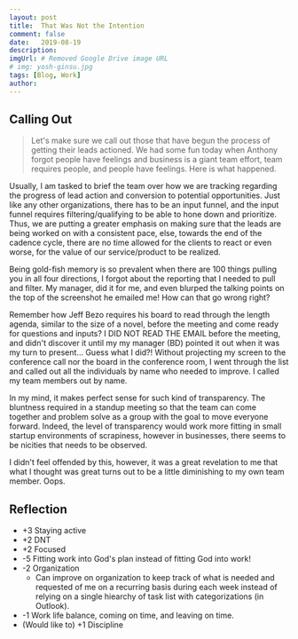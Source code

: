 ```yaml
---
layout: post
title:  That Was Not the Intention
comment: false
date:   2019-08-19
description: 
imgUrl: # Removed Google Drive image URL
# img: yosh-ginsu.jpg
tags: [Blog, Work]
author:
---
```


## Calling Out
> Let's make sure we call out those that have begun the process of getting their leads actioned.
We had some fun today when Anthony forgot people have feelings and business is a giant team effort, team requires people, and people have feelings. 
Here is what happened.

Usually, I am tasked to brief the team over how we are tracking regarding the progress of lead action and conversion to potential opportunities. Just like any other organizations, there has to be an input funnel, and the input funnel requires filtering/qualifying to be able to hone down and prioritize. Thus, we are putting a greater emphasis on making sure that the leads are being worked on with a consistent pace, else, towards the end of the cadence cycle, there are no time allowed for the clients to react or even worse, for the value of our service/product to be realized.

Being gold-fish memory is so prevalent when there are 100 things pulling you in all four directions, I forgot about the reporting that I needed to pull and filter. My manager, did it for me, and even blurped the talking points on the top of the screenshot he emailed me! How can that go wrong right?

Remember how Jeff Bezo requires his board to read through the length agenda, similar to the size of a novel, before the meeting and come ready for questions and inputs? I DID NOT READ THE EMAIL before the meeting, and didn't discover it until my my manager (BD) pointed it out when it was my turn to present... Guess what I did?! Without projecting my screen to the conference call nor the board in the conference room, I went through the list and called out all the individuals by name who needed to improve. I called my team members out by name.

In my mind, it makes perfect sense for such kind of transparency. The bluntness required in a standup meeting so that the team can come together and problem solve as a group with the goal to move everyone forward. Indeed, the level of transparency would work more fitting in small startup environments of scrapiness, however in businesses, there seems to be nicities that needs to be observed.

I didn't feel offended by this, however, it was a great revelation to me that what I thought was great turns out to be a little diminishing to my own team member. Oops.

## Reflection
- +3 Staying active
- +2 DNT
- +2 Focused
- -5 Fitting work into God's plan instead of fitting God into work!
- -2 Organization
  - Can improve on organization to keep track of what is needed and requested of me on a recurring basis during each week instead of relying on a single hiearchy of task list with categorizations (in Outlook).
- -1 Work life balance, coming on time, and leaving on time.
- (Would like to) +1 Discipline
